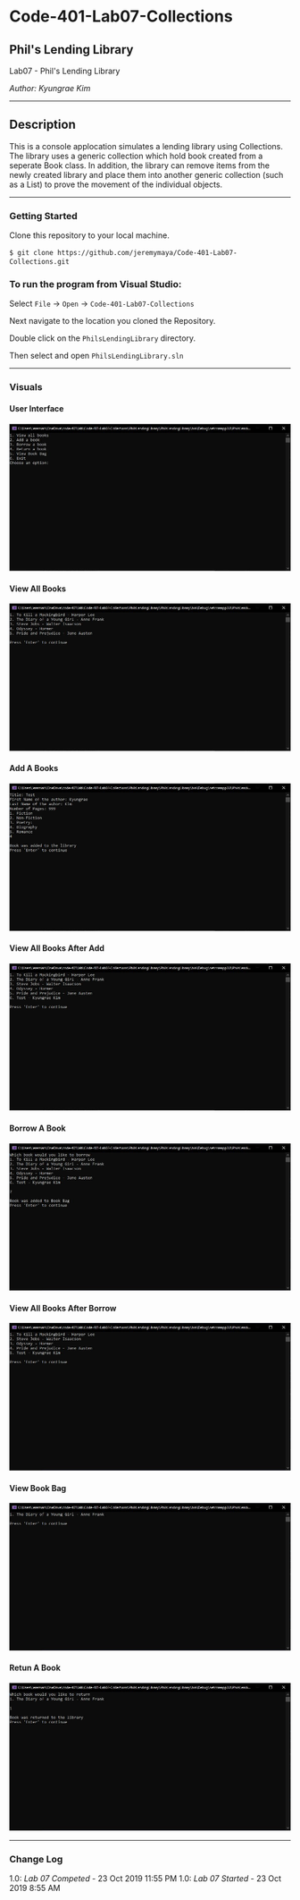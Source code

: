 # Code-401-Lab07-Collections

## Phil's Lending Library

Lab07 - Phil's Lending Library

*Author: Kyungrae Kim*

----

## Description
This is a console applocation simulates a lending library using Collections. The library uses a generic collection which hold book created from a seperate Book class. In addition, the library can remove items from the newly created library and place them into another generic collection (such as a List<T>) to prove the movement of the individual objects.

---

### Getting Started
Clone this repository to your local machine.

```
$ git clone https://github.com/jeremymaya/Code-401-Lab07-Collections.git
```

### To run the program from Visual Studio:
Select ```File``` -> ```Open``` -> ```Code-401-Lab07-Collections```

Next navigate to the location you cloned the Repository.

Double click on the ```PhilsLendingLibrary``` directory.

Then select and open ```PhilsLendingLibrary.sln```

---

### Visuals
#### User Interface
![Image 1](https://github.com/jeremymaya/Code-401-Lab07-Collections/blob/master/Screenshots/Menu.JPG)
#### View All Books
![Image 2](https://github.com/jeremymaya/Code-401-Lab07-Collections/blob/master/Screenshots/View1.JPG)
#### Add A Books
![Image 3](https://github.com/jeremymaya/Code-401-Lab07-Collections/blob/master/Screenshots/Capture.JPG)
#### View All Books After Add
![Image 4](https://github.com/jeremymaya/Code-401-Lab07-Collections/blob/master/Screenshots/View2.JPG)
#### Borrow A Book
![Image 5](https://github.com/jeremymaya/Code-401-Lab07-Collections/blob/master/Screenshots/Borrow.JPG)
#### View All Books After Borrow
![Image 6](https://github.com/jeremymaya/Code-401-Lab07-Collections/blob/master/Screenshots/View3.JPG)
#### View Book Bag
![Image 7](https://github.com/jeremymaya/Code-401-Lab07-Collections/blob/master/Screenshots/BookBag.JPG)
#### Retun A Book
![Image 8](https://github.com/jeremymaya/Code-401-Lab07-Collections/blob/master/Screenshots/Return.JPG)

---

### Change Log
1.0: *Lab 07 Competed* - 23 Oct 2019 11:55 PM
1.0: *Lab 07 Started* - 23 Oct 2019 8:55 AM
